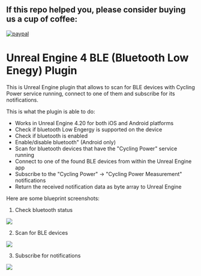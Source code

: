 ## If this repo helped you, please consider buying us a cup of coffee:

[![paypal](https://www.paypalobjects.com/en_US/i/btn/btn_donateCC_LG.gif)](https://www.paypal.com/cgi-bin/webscr?cmd=_s-xclick&hosted_button_id=8JXUYRFCZMR7G)

# Unreal Engine 4 BLE (Bluetooth Low Enegy) Plugin

This is Unreal Engine plugin that allows to scan for BLE devices with Cycling Power service running, connect to one of them and subscribe for its notifications.

This is what the plugin is able to do:
- Works in Unreal Engine 4.20 for both iOS and Android platforms
- Check if bluetooth Low Engergy is supported on the device
- Check if bluetooth is enabled
- Enable/disable bluetooth" (Android only)
- Scan for bluetooth devices that have the "Cycling Power" service running
- Connect to one of the found BLE devices from within the Unreal Engine app
- Subscribe to the "Cycling  Power" -> "Cycling Power Measurement" notifications
- Return the received notification data as byte array to Unreal Engine

Here are some blueprint screenshots:

1. Check bluetooth status

<img src="https://github.com/NinevaStudios/BleUtilitiesPluginUnreal/blob/master/Resource/ble1.PNG">

2. Scan for BLE devices

<img src="https://github.com/NinevaStudios/BleUtilitiesPluginUnreal/blob/master/Resource/ble2.PNG">

3. Subscribe for notifications

<img src="https://github.com/NinevaStudios/BleUtilitiesPluginUnreal/blob/master/Resource/ble3.PNG">
